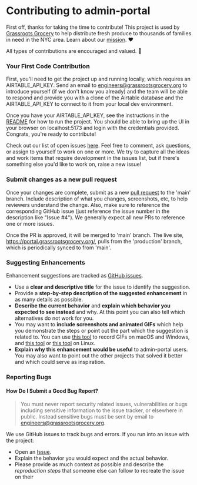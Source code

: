 <!-- omit in toc -->
# Contributing to admin-portal

First off, thanks for taking the time to contribute! This project is used by [Grassroots Grocery](https://www.grassrootsgrocery.org/) to help distribute fresh produce to thousands of families in need in the NYC area. Learn about our [mission](https://www.grassrootsgrocery.org/our-mission). ❤️

All types of contributions are encouraged and valued. 🎉

### Your First Code Contribution

First, you'll need to get the project up and running locally, which requires an AIRTABLE_API_KEY. Send an email to engineers@grassrootsgrocery.org to introduce yourself (if we don't know you already) and the team will be able to respond and provide you with a clone of the Airtable database and the AIRTABLE_API_KEY to connect to it from your local dev environment.

Once you have your AIRTABLE_API_KEY, see the instructions in the [README](https://github.com/grassrootsgrocery/admin-portal#running-the-dev-server) for how to run the project. You should be able to bring up the UI in your browser on localhost:5173 and login with the credentials provided. Congrats, you're ready to contribute!

Check out our list of open issues [here](https://github.com/grassrootsgrocery/admin-portal/issues). Feel free to comment, ask questions, or assign to yourself to work on one or more. We try to capture all the ideas and work items that require development in the issues list, but if there's something else you'd like to work on, raise a new issue!

### Submit changes as a new pull request

Once your changes are complete, submit as a new [pull request](https://github.com/grassrootsgrocery/admin-portal/compare) to the 'main' branch. Include description of what you changes, screenshots, etc, to help reviewers understand the change. Also, make sure to reference the corresponding GitHub issue (just reference the issue number in the description like "Issue #4"). We generally expect all new PRs to reference one or more issues.

Once the PR is approved, it will be merged to 'main' branch. The live site, https://portal.grassrootsgrocery.org/, pulls from the 'production' branch, which is periodically synced to from 'main'. 


### Suggesting Enhancements

Enhancement suggestions are tracked as [GitHub issues](https://github.com/grassrootsgrocery/admin-portal/issues).

- Use a **clear and descriptive title** for the issue to identify the suggestion.
- Provide a **step-by-step description of the suggested enhancement** in as many details as possible.
- **Describe the current behavior** and **explain which behavior you expected to see instead** and why. At this point you can also tell which alternatives do not work for you.
- You may want to **include screenshots and animated GIFs** which help you demonstrate the steps or point out the part which the suggestion is related to. You can use [this tool](https://www.cockos.com/licecap/) to record GIFs on macOS and Windows, and [this tool](https://github.com/colinkeenan/silentcast) or [this tool](https://github.com/GNOME/byzanz) on Linux. <!-- this should only be included if the project has a GUI -->
- **Explain why this enhancement would be useful** to admin-portal users. You may also want to point out the other projects that solved it better and which could serve as inspiration.

### Reporting Bugs
<!-- omit in toc -->
#### How Do I Submit a Good Bug Report?

> You must never report security related issues, vulnerabilities or bugs including sensitive information to the issue tracker, or elsewhere in public. Instead sensitive bugs must be sent by email to engineers@grassrootsgrocery.org.
<!-- You may add a PGP key to allow the messages to be sent encrypted as well. -->

We use GitHub issues to track bugs and errors. If you run into an issue with the project:

- Open an [Issue](https://github.com/grassrootsgrocery/admin-portal/issues/new). 
- Explain the behavior you would expect and the actual behavior.
- Please provide as much context as possible and describe the *reproduction steps* that someone else can follow to recreate the issue on their 


<!-- You might want to create an issue template for bugs and errors that can be used as a guide and that defines the structure of the information to be included. If you do so, reference it here in the description. -->
